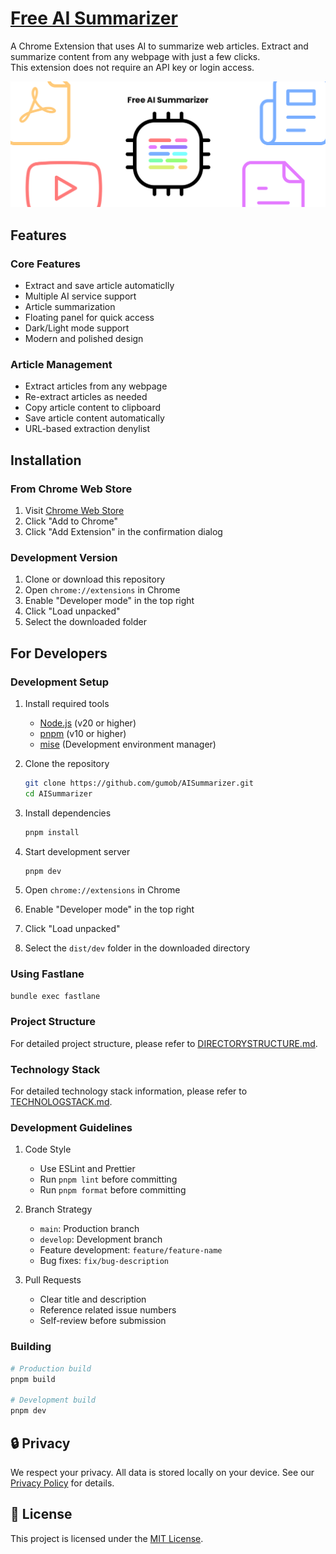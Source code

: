 <meta name="google-site-verification" content="dtSNezX-FgT9kkVqGvm2ANPFJOUkxIbPDwftGjmpnA0" />

# [Free AI Summarizer](https://github.com/gumob/AISummarizer)

A Chrome Extension that uses AI to summarize web articles. Extract and summarize content from any webpage with just a few clicks. <br/>
This extension does not require an API key or login access.

<div class="grid" markdown>

![Screenshot](screenshot.png)

</div>

## Features

### Core Features

- Extract and save article automaticlly
- Multiple AI service support
- Article summarization
- Floating panel for quick access
- Dark/Light mode support
- Modern and polished design

### Article Management

- Extract articles from any webpage
- Re-extract articles as needed
- Copy article content to clipboard
- Save article content automatically
- URL-based extraction denylist

## Installation

### From Chrome Web Store

1. Visit [Chrome Web Store](https://chrome.google.com/webstore/detail/free-ai-summarizer/...)
2. Click "Add to Chrome"
3. Click "Add Extension" in the confirmation dialog

### Development Version

1. Clone or download this repository
2. Open `chrome://extensions` in Chrome
3. Enable "Developer mode" in the top right
4. Click "Load unpacked"
5. Select the downloaded folder

## For Developers

### Development Setup

1. Install required tools

   - [Node.js](https://nodejs.org/) (v20 or higher)
   - [pnpm](https://pnpm.io/) (v10 or higher)
   - [mise](https://mise.jdx.dev/) (Development environment manager)

2. Clone the repository

   ```bash
   git clone https://github.com/gumob/AISummarizer.git
   cd AISummarizer
   ```

3. Install dependencies

   ```bash
   pnpm install
   ```

4. Start development server

   ```bash
   pnpm dev
   ```

5. Open `chrome://extensions` in Chrome
6. Enable "Developer mode" in the top right
7. Click "Load unpacked"
8. Select the `dist/dev` folder in the downloaded directory

### Using Fastlane

```bash
bundle exec fastlane
```

### Project Structure

For detailed project structure, please refer to [DIRECTORYSTRUCTURE.md](./DIRECTORYSTRUCTURE.md).

### Technology Stack

For detailed technology stack information, please refer to [TECHNOLOGSTACK.md](./TECHNOLOGSTACK.md).

### Development Guidelines

1. Code Style

   - Use ESLint and Prettier
   - Run `pnpm lint` before committing
   - Run `pnpm format` before committing

2. Branch Strategy

   - `main`: Production branch
   - `develop`: Development branch
   - Feature development: `feature/feature-name`
   - Bug fixes: `fix/bug-description`

3. Pull Requests
   - Clear title and description
   - Reference related issue numbers
   - Self-review before submission

### Building

```bash
# Production build
pnpm build

# Development build
pnpm dev
```

## 🔒 Privacy

We respect your privacy. All data is stored locally on your device. See our [Privacy Policy](./PRIVACY.md) for details.

## 📝 License

This project is licensed under the [MIT License](./LICENSE).
